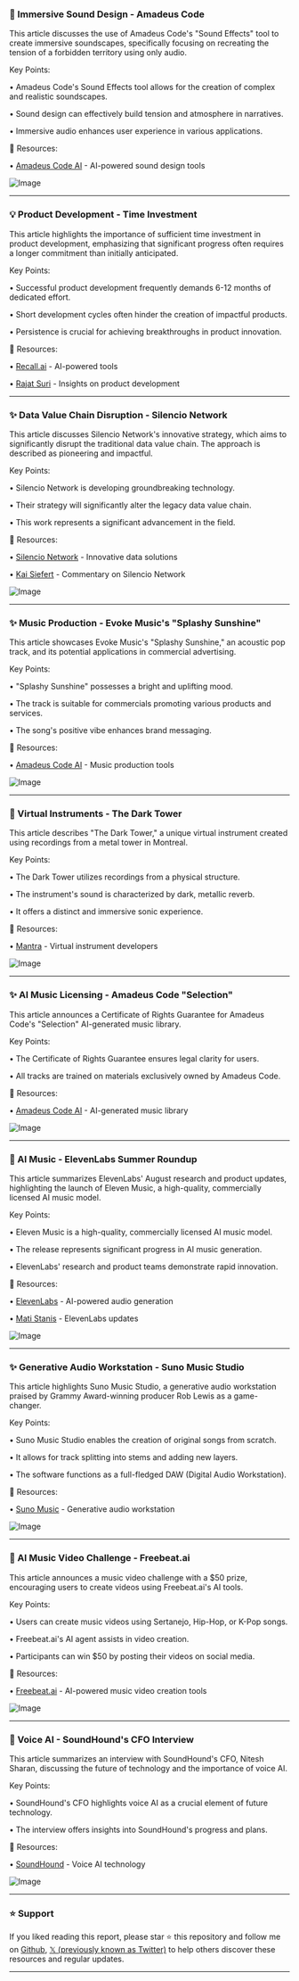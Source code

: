 ### 🤖 Immersive Sound Design - Amadeus Code

This article discusses the use of Amadeus Code's "Sound Effects" tool to create immersive soundscapes, specifically focusing on recreating the tension of a forbidden territory using only audio.

Key Points:

•  Amadeus Code's Sound Effects tool allows for the creation of complex and realistic soundscapes.


•  Sound design can effectively build tension and atmosphere in narratives.


•  Immersive audio enhances user experience in various applications.



🔗 Resources:

• [Amadeus Code AI](https://x.com/AmadeusCodeAI) - AI-powered sound design tools

![Image](https://pbs.twimg.com/amplify_video_thumb/1965934228761096192/img/V1i3gE39qRATDfg8.jpg)


---

### 💡  Product Development - Time Investment

This article highlights the importance of sufficient time investment in product development, emphasizing that significant progress often requires a longer commitment than initially anticipated.

Key Points:

•  Successful product development frequently demands 6-12 months of dedicated effort.


•  Short development cycles often hinder the creation of impactful products.


•  Persistence is crucial for achieving breakthroughs in product innovation.



🔗 Resources:

• [Recall.ai](https://x.com/recallai) - AI-powered tools


• [Rajat Suri](https://x.com/rajatsuri) -  Insights on product development


---

### ✨  Data Value Chain Disruption - Silencio Network

This article discusses Silencio Network's innovative strategy, which aims to significantly disrupt the traditional data value chain.  The approach is described as pioneering and impactful.


Key Points:

• Silencio Network is developing groundbreaking technology.


• Their strategy will significantly alter the legacy data value chain.


• This work represents a significant advancement in the field.



🔗 Resources:

• [Silencio Network](https://x.com/silencioNetwork) -  Innovative data solutions


• [Kai Siefert](https://x.com/KaiSiefert) - Commentary on Silencio Network


![Image](https://pbs.twimg.com/media/G0qteuTXcAAfEeA?format=jpg&name=small)


---

### ✨ Music Production - Evoke Music's "Splashy Sunshine"

This article showcases Evoke Music's "Splashy Sunshine," an acoustic pop track, and its potential applications in commercial advertising.

Key Points:

• "Splashy Sunshine" possesses a bright and uplifting mood.


•  The track is suitable for commercials promoting various products and services.


• The song's positive vibe enhances brand messaging.



🔗 Resources:

• [Amadeus Code AI](https://x.com/AmadeusCodeAI) -  Music production tools

![Image](https://pbs.twimg.com/amplify_video_thumb/1964704184176881664/img/ScFKaW1rWW7Txd7b.jpg)


---

### 🤖  Virtual Instruments - The Dark Tower

This article describes "The Dark Tower," a unique virtual instrument created using recordings from a metal tower in Montreal.

Key Points:

• The Dark Tower utilizes recordings from a physical structure.


• The instrument's sound is characterized by dark, metallic reverb.


•  It offers a distinct and immersive sonic experience.


🔗 Resources:

• [Mantra](https://x.com/mntra_io) - Virtual instrument developers

![Image](https://pbs.twimg.com/ext_tw_video_thumb/1964811492139696128/pu/img/EK3mF6JeofCmZJ0S.jpg)


---

### ✨ AI Music Licensing - Amadeus Code "Selection"

This article announces a Certificate of Rights Guarantee for Amadeus Code's "Selection" AI-generated music library.

Key Points:

• The Certificate of Rights Guarantee ensures legal clarity for users.


• All tracks are trained on materials exclusively owned by Amadeus Code.



🔗 Resources:

• [Amadeus Code AI](https://x.com/AmadeusCodeAI) - AI-generated music library


![Image](https://pbs.twimg.com/amplify_video_thumb/1963821249445912576/img/o3MkOgwwwmbAEqlI.jpg)



---

### 🚀 AI Music - ElevenLabs Summer Roundup

This article summarizes ElevenLabs' August research and product updates, highlighting the launch of Eleven Music, a high-quality, commercially licensed AI music model.


Key Points:

• Eleven Music is a high-quality, commercially licensed AI music model.


• The release represents significant progress in AI music generation.


•  ElevenLabs' research and product teams demonstrate rapid innovation.



🔗 Resources:

• [ElevenLabs](https://x.com/elevenlabsio) - AI-powered audio generation


• [Mati Stanis](https://x.com/matistanis) - ElevenLabs updates


![Image](https://pbs.twimg.com/media/GzxO1DraYAEkcQy?format=jpg&name=small)


---

### ✨ Generative Audio Workstation - Suno Music Studio

This article highlights Suno Music Studio, a generative audio workstation praised by Grammy Award-winning producer Rob Lewis as a game-changer.

Key Points:

• Suno Music Studio enables the creation of original songs from scratch.


• It allows for track splitting into stems and adding new layers.


•  The software functions as a full-fledged DAW (Digital Audio Workstation).



🔗 Resources:

• [Suno Music](https://x.com/SunoMusic) - Generative audio workstation


![Image](https://pbs.twimg.com/amplify_video_thumb/1961524427847331840/img/ESf3MdfEnR2Rx-YP.jpg)


---

### 🚀 AI Music Video Challenge - Freebeat.ai

This article announces a music video challenge with a $50 prize, encouraging users to create videos using Freebeat.ai's AI tools.

Key Points:

• Users can create music videos using Sertanejo, Hip-Hop, or K-Pop songs.


•  Freebeat.ai's AI agent assists in video creation.


•  Participants can win $50 by posting their videos on social media.



🔗 Resources:

• [Freebeat.ai](https://x.com/freebeat_ai) - AI-powered music video creation tools


![Image](https://pbs.twimg.com/media/GziEtnZWEAgSlbj?format=jpg&name=small)


---

### 🤖 Voice AI - SoundHound's CFO Interview

This article summarizes an interview with SoundHound's CFO, Nitesh Sharan, discussing the future of technology and the importance of voice AI.

Key Points:

• SoundHound's CFO highlights voice AI as a crucial element of future technology.


•  The interview offers insights into SoundHound's progress and plans.



🔗 Resources:

• [SoundHound](https://x.com/SoundHound) - Voice AI technology


![Image](https://pbs.twimg.com/amplify_video_thumb/1961479699017629696/img/v_uI97i_m0mRZSu3.jpg)


---

### ⭐️ Support

If you liked reading this report, please star ⭐️ this repository and follow me on [Github](https://github.com/Drix10), [𝕏 (previously known as Twitter)](https://x.com/DRIX_10_) to help others discover these resources and regular updates.

---